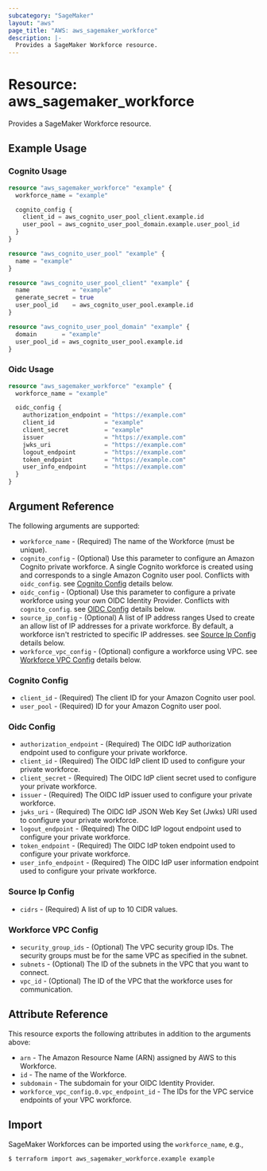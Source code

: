 ```yaml
---
subcategory: "SageMaker"
layout: "aws"
page_title: "AWS: aws_sagemaker_workforce"
description: |-
  Provides a SageMaker Workforce resource.
---
```


# Resource: aws_sagemaker_workforce

Provides a SageMaker Workforce resource.

## Example Usage

### Cognito Usage

```terraform
resource "aws_sagemaker_workforce" "example" {
  workforce_name = "example"

  cognito_config {
    client_id = aws_cognito_user_pool_client.example.id
    user_pool = aws_cognito_user_pool_domain.example.user_pool_id
  }
}

resource "aws_cognito_user_pool" "example" {
  name = "example"
}

resource "aws_cognito_user_pool_client" "example" {
  name            = "example"
  generate_secret = true
  user_pool_id    = aws_cognito_user_pool.example.id
}

resource "aws_cognito_user_pool_domain" "example" {
  domain       = "example"
  user_pool_id = aws_cognito_user_pool.example.id
}
```

### Oidc Usage

```terraform
resource "aws_sagemaker_workforce" "example" {
  workforce_name = "example"

  oidc_config {
    authorization_endpoint = "https://example.com"
    client_id              = "example"
    client_secret          = "example"
    issuer                 = "https://example.com"
    jwks_uri               = "https://example.com"
    logout_endpoint        = "https://example.com"
    token_endpoint         = "https://example.com"
    user_info_endpoint     = "https://example.com"
  }
}
```

## Argument Reference

The following arguments are supported:

* `workforce_name` - (Required) The name of the Workforce (must be unique).
* `cognito_config` - (Optional) Use this parameter to configure an Amazon Cognito private workforce. A single Cognito workforce is created using and corresponds to a single Amazon Cognito user pool. Conflicts with `oidc_config`. see [Cognito Config](#cognito-config) details below.
* `oidc_config` - (Optional) Use this parameter to configure a private workforce using your own OIDC Identity Provider. Conflicts with `cognito_config`. see [OIDC Config](#oidc-config) details below.
* `source_ip_config` - (Optional) A list of IP address ranges Used to create an allow list of IP addresses for a private workforce. By default, a workforce isn't restricted to specific IP addresses. see [Source Ip Config](#source-ip-config) details below.
* `workforce_vpc_config` - (Optional) configure a workforce using VPC. see [Workforce VPC Config](#workforce-vpc-config) details below.

### Cognito Config

* `client_id` - (Required) The client ID for your Amazon Cognito user pool.
* `user_pool` - (Required) ID for your Amazon Cognito user pool.

### Oidc Config

* `authorization_endpoint` - (Required) The OIDC IdP authorization endpoint used to configure your private workforce.
* `client_id` - (Required) The OIDC IdP client ID used to configure your private workforce.
* `client_secret` - (Required) The OIDC IdP client secret used to configure your private workforce.
* `issuer` - (Required) The OIDC IdP issuer used to configure your private workforce.
* `jwks_uri` - (Required) The OIDC IdP JSON Web Key Set (Jwks) URI used to configure your private workforce.
* `logout_endpoint` - (Required) The OIDC IdP logout endpoint used to configure your private workforce.
* `token_endpoint` - (Required) The OIDC IdP token endpoint used to configure your private workforce.
* `user_info_endpoint` - (Required) The OIDC IdP user information endpoint used to configure your private workforce.

### Source Ip Config

* `cidrs` - (Required) A list of up to 10 CIDR values.

### Workforce VPC Config

* `security_group_ids` - (Optional) The VPC security group IDs. The security groups must be for the same VPC as specified in the subnet.
* `subnets` - (Optional) The ID of the subnets in the VPC that you want to connect.
* `vpc_id` - (Optional) The ID of the VPC that the workforce uses for communication.

## Attribute Reference

This resource exports the following attributes in addition to the arguments above:

* `arn` - The Amazon Resource Name (ARN) assigned by AWS to this Workforce.
* `id` - The name of the Workforce.
* `subdomain` - The subdomain for your OIDC Identity Provider.
* `workforce_vpc_config.0.vpc_endpoint_id` - The IDs for the VPC service endpoints of your VPC workforce.

## Import

SageMaker Workforces can be imported using the `workforce_name`, e.g.,

```
$ terraform import aws_sagemaker_workforce.example example
```
